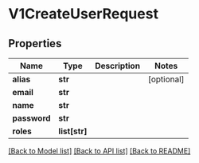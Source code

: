 # V1CreateUserRequest

## Properties
Name | Type | Description | Notes
------------ | ------------- | ------------- | -------------
**alias** | **str** |  | [optional] 
**email** | **str** |  | 
**name** | **str** |  | 
**password** | **str** |  | 
**roles** | **list[str]** |  | 

[[Back to Model list]](../vela-client/README.md#documentation-for-models) [[Back to API list]](../vela-client/README.md#documentation-for-api-endpoints) [[Back to README]](../vela-client/README.md)

